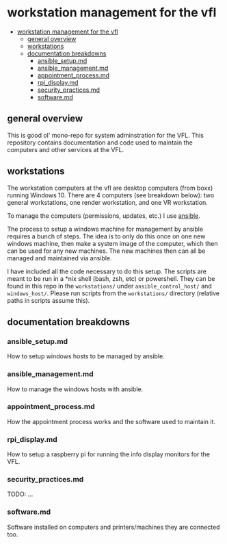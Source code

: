 # workstation management for the vfl

- [workstation management for the vfl](#workstation-management-for-the-vfl)
  - [general overview](#general-overview)
  - [workstations](#workstations)
  - [documentation breakdowns](#documentation-breakdowns)
    - [ansible_setup.md](#ansible_setupmd)
    - [ansible_management.md](#ansible_managementmd)
    - [appointment_process.md](#appointment_processmd)
    - [rpi_display.md](#rpi_displaymd)
    - [security_practices.md](#security_practicesmd)
    - [software.md](#softwaremd)

## general overview

This is good ol' mono-repo for system adminstration for the VFL. This repository contains documentation and code used to maintain the computers and other services at the VFL. 

## workstations

The workstation computers at the vfl are desktop computers (from boxx) running Windows 10. There are 4 computers (see breakdown below): two general workstations, one render workstation, and one VR workstation. 

To manage the computers (permissions, updates, etc.) I use [ansible](https://www.ansible.com/). 

The process to setup a windows machine for management by ansible requires a bunch of steps. The idea is to only do this once on one new windows machine, then make a system image of the computer, which then can be used for any new machines. The new machines then can all be managed and maintained via ansible.

I have included all the code necessary to do this setup. The scripts are meant to be run in a *nix shell (bash, zsh, etc) or powershell. They can be found in this repo in the `workstations/` under `ansible_control_host/` and `windows_host/`. Please run scripts from the `workstations/` directory (relative paths in scripts assume this).

## documentation breakdowns

### ansible_setup.md

How to setup windows hosts to be managed by ansible.

### ansible_management.md

How to manage the windows hosts with ansible.

### appointment_process.md

How the appointment process works and the software used to maintain it. 

### rpi_display.md

How to setup a raspberry pi for running the info display monitors for the VFL.

### security_practices.md

TODO: ...

### software.md

Software installed on computers and printers/machines they are connected too.
